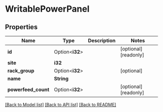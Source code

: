 # WritablePowerPanel

## Properties

Name | Type | Description | Notes
------------ | ------------- | ------------- | -------------
**id** | Option<**i32**> |  | [optional][readonly]
**site** | **i32** |  | 
**rack_group** | Option<**i32**> |  | [optional]
**name** | **String** |  | 
**powerfeed_count** | Option<**i32**> |  | [optional][readonly]

[[Back to Model list]](../README.md#documentation-for-models) [[Back to API list]](../README.md#documentation-for-api-endpoints) [[Back to README]](../README.md)


